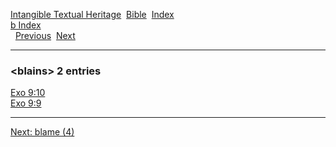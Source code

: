 [Intangible Textual Heritage](../../index)  [Bible](../index) 
[Index](index)   
[b Index](_b_)  
  [Previous](c01479)  [Next](c01481) 

------------------------------------------------------------------------

### &lt;blains&gt; 2 entries

[Exo 9:10](../kjv/exo009.htm#010)  
[Exo 9:9](../kjv/exo009.htm#009)  

------------------------------------------------------------------------

[Next: blame (4)](c01481)
